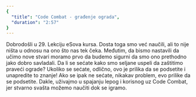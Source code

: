```yaml
---
{
  "title": "Code Combat - građenje ograda",
  "duration": "2:57"
}
---
```


Dobrodošli u 29. Lekciju eSova kursa. Dosta toga smo već naučili, ali to nije ništa u odnosu na ono što nas tek čeka. Međutim, da bismo nastavili da učimo nove stvari moramo prvo da budemo sigurni da smo ono prethodno jako dobro savladali. Da li se sećate kako smo seljane uspeli da zaštitimo praveći ograde? Ukoliko se sećate, odlično, ovo je prilika da se podsetite i unapredite to znanje! Ako se ipak ne sećate, nikakav problem, evo prilike da se podsetite. Dakle, uživajmo u spajanju lepog i korisnog uz Code Combat, jer stvarno svašta možemo naučiti dok se igramo.
